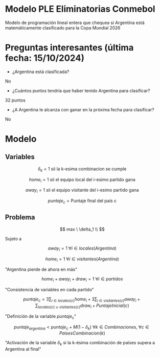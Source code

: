 # Modelo PLE Eliminatorias Conmebol

Modelo de programación lineal entera que chequea si Argentina está matemáticamente clasificado para la Copa Mundial 2026

# Preguntas interesantes (última fecha: 15/10/2024)

- ¿Argentina está clasificada?

No

- ¿Cuántos puntos tendría que haber tenido Argentina para clasificar?

32 puntos

- ¿A Argentina le alcanza con ganar en la próxima fecha para clasificar?

No

# Modelo

## Variables

$$
\delta_k = 1 \ \text{sii la k-esima combinacion se cumple}
$$

$$
home_i = 1 \ \text{sii el equipo local del i-esimo partido gana}
$$

$$
away_i = 1 \ \text{sii el equipo visitante del i-esimo partido gana}
$$

$$
puntaje_c = \text{Puntaje final del país c}
$$

## Problema

$$
max \ \delta_1 \\
$$

Sujeto a

$$
away_i = 1 \ \forall i \in locales(Argentina)
$$

$$
home_i = 1 \ \forall i \in visitantes(Argentina)
$$

"Argentina pierde de ahora en más"

$$
home_i + away_i + draw_i = 1 \ \forall i \in partidos
$$

"Consistencia de variables en cada partido"

$$
puntaje_c = 3 \sum_{i \in locales(c)} home_i + 3 \sum_{i \in visitantes(c)} away_i + \sum_{locales(c) \ \cup \ visitantes(c)} draw_i + PuntajeInicial(c)
$$

"Definición de la variable $puntaje_c$"

$$
puntaje_{argentina} < puntaje_c + M(1-\delta_k) \ \forall k \in Combinaciones, \ \forall c \in PaisesCombinacion(k)
$$

"Activación de la variable $\delta_k$ si la k-ésima combinación de países supera a Argentina al final"
